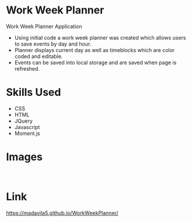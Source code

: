 # Work Week Planner
Work Week Planner Application
- Using initial code a work week planner was created which allows users to save events by day and hour.
- Planner displays current day as well as timeblocks which are color coded and editable.
- Events can be saved into local storage and are saved when page is refreshed.

# Skills Used

- CSS
- HTML
- JQuery
- Javascript
- Moment.js

# Images

<img src="Images/Planner1" alt="">
<img src="Images/Planner2" alt="">
<img src="Images/Planner3" alt="">
<img src="Images/Planner4" alt="">

# Link
 https://madavila5.github.io/WorkWeekPlanner/